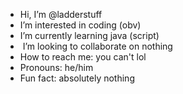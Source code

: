 -  Hi, I’m @ladderstuff
-  I’m interested in coding (obv)
-  I’m currently learning java (script)
- ️ I’m looking to collaborate on nothing
-  How to reach me: you can't lol
-  Pronouns: he/him
-  Fun fact: absolutely nothing

<!---
ladderstuff/ladderstuff is a  special  repository because its `README.md` (this file) appears on your GitHub profile.
You can click the Preview link to take a look at your changes.
--->

